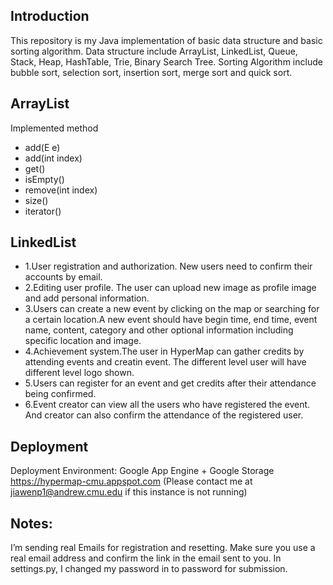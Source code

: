 ## Introduction
This repository is my Java implementation of basic data structure and basic sorting algorithm. Data structure include ArrayList, LinkedList, Queue, Stack, Heap, HashTable, Trie, Binary Search Tree. Sorting Algorithm include bubble sort, selection sort, insertion sort, merge sort and quick sort.

## ArrayList
Implemented method
* add(E e)
* add(int index)
* get()
* isEmpty()
* remove(int index)
* size()
* iterator()

## LinkedList
* 1.User registration and authorization. New users need to confirm their accounts by email.
* 2.Editing user profile. The user can upload new image as profile image and add personal information.
* 3.Users can create a new event by clicking on the map or searching for a certain location.A new event should have begin time, end time, event name, content, category and other optional information including specific location and image.
* 4.Achievement system.The user in HyperMap can gather credits by attending events and creatin event. The different level user will have different level logo shown.
* 5.Users can register for an event and get credits after their attendance being confirmed.
* 6.Event creator can view all the users who have registered the event. And creator can also confirm the attendance of the registered user.


## Deployment
Deployment Environment: Google App Engine + Google Storage
https://hypermap-cmu.appspot.com
(Please contact me at jiawenp1@andrew.cmu.edu if this instance is not running)

## Notes:
I’m sending real Emails for registration and resetting.
Make sure you use a real email address and confirm the link in the email sent to you.
In settings.py, I changed my password in to password for submission.

